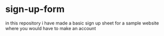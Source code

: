 # sign-up-form

in this repository i have made a basic sign up sheet for a sample website where you would have to 
make an account 